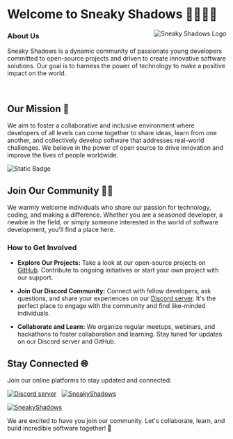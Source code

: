 # Welcome to Sneaky Shadows 👀🕵🏻‍♂️

<!-- ![Sneaky Shadows Logo](https://github.com/SneakyShadows/.github/assets/92221630/50774f3d-165a-45f5-bddf-8f3805347ad6) -->

<img src="https://github.com/SneakyShadows/.github/assets/92221630/50774f3d-165a-45f5-bddf-8f3805347ad6" alt="Sneaky Shadows Logo" align="right">

### About Us 

Sneaky Shadows is a dynamic community of passionate young developers committed to open-source projects and driven to create innovative software solutions. Our goal is to harness the power of technology to make a positive impact on the world.

<br/>


## Our Mission 🎯

We aim to foster a collaborative and inclusive environment where developers of all levels can come together to share ideas, learn from one another, and collectively develop software that addresses real-world challenges. We believe in the power of open source to drive innovation and improve the lives of people worldwide.

![Static Badge](https://img.shields.io/badge/School%20Projects-0a00a0?style=for-the-badge&logo=python&label=Currently%20on&labelColor=000)

## Join Our Community 🤝🏻

We warmly welcome individuals who share our passion for technology, coding, and making a difference. Whether you are a seasoned developer, a newbie in the field, or simply someone interested in the world of software development, you'll find a place here.

### How to Get Involved 

- **Explore Our Projects:** Take a look at our open-source projects on [GitHub](https://github.com/SneakyShadows). Contribute to ongoing initiatives or start your own project with our support.

- **Join Our Discord Community:** Connect with fellow developers, ask questions, and share your experiences on our [Discord server](https://discord.gg/t98xrAbhHJ). It's the perfect place to engage with the community and find like-minded individuals.

- **Collaborate and Learn:** We organize regular meetups, webinars, and hackathons to foster collaboration and learning. Stay tuned for updates on our Discord server and GitHub.

## Stay Connected 🌐

Join our online platforms to stay updated and connected:

<!-- - **Discord Server:** [![Join our Discord server](https://img.shields.io/badge/Join_us_!-000?style=for-the-badge&logo=Discord&logoColor=blue&label=Discord&labelColor=black&color=ffd900)](https://discord.gg/t98xrAbhHJ)

- **GitHub Organization:** [![Sneaky Shadows on GitHub](https://img.shields.io/badge/Sneaky_Shadows-000?style=for-the-badge&logo=Github&logoColor=white&label=GitHub&labelColor=black&color=ffd900)](https://github.com/SneakyShadows)
 -->

<!-- ## Stay Tuned -->

[<img src="https://img.shields.io/badge/Join_us_!-000?style=for-the-badge&logo=Discord&logoColor=blue&label=Discord&labelColor=black&color=be9f5b&link=https%3A%2F%2Fdiscord.gg%2Ft98xrAbhHJ" alt="Discord server"/>](https://discord.gg/t98xrAbhHJ) &nbsp;
[<img src="https://img.shields.io/badge/Sneaky_Shadows-000?style=for-the-badge&logo=Github&logoColor=white&label=GitHub&labelColor=000&color=be9f5b" alt="SneakyShadows">](https://github.com/SneakyShadows) &nbsp;

[<img src="https://img.shields.io/badge/Sneaky%20Shadows-000?style=for-the-badge&logo=X&logoColor=fff&label=X%20(Twitter)&labelColor=000&color=be9f5b" alt="SneakyShadows">](https://twitter.com/ShadowsSneaky)


We are excited to have you join our community. Let's collaborate, learn, and build incredible software together! 🚀
